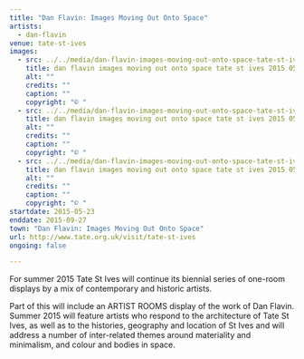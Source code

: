 ```yaml
---
title: "Dan Flavin: Images Moving Out Onto Space"
artists:
  - dan-flavin
venue: tate-st-ives
images:
  - src: ../../media/dan-flavin-images-moving-out-onto-space-tate-st-ives-2015-05-23-0.webp
    title: dan flavin images moving out onto space tate st ives 2015 05 23 0
    alt: ""
    credits: ""
    caption: ""
    copyright: "© "
  - src: ../../media/dan-flavin-images-moving-out-onto-space-tate-st-ives-2015-05-23-1.webp
    title: dan flavin images moving out onto space tate st ives 2015 05 23 1
    alt: ""
    credits: ""
    caption: ""
    copyright: "© "
  - src: ../../media/dan-flavin-images-moving-out-onto-space-tate-st-ives-2015-05-23-2.webp
    title: dan flavin images moving out onto space tate st ives 2015 05 23 2
    alt: ""
    credits: ""
    caption: ""
    copyright: "© "
startdate: 2015-05-23
enddate: 2015-09-27
town: "Dan Flavin: Images Moving Out Onto Space"
url: http://www.tate.org.uk/visit/tate-st-ives
ongoing: false

---
```


For summer 2015 Tate St Ives will continue its biennial series of one-room displays by a mix of contemporary and historic artists.

Part of this will include an ARTIST ROOMS display of the work of Dan Flavin. Summer 2015 will feature artists who respond to the architecture of Tate St Ives, as well as to the histories, geography and location of St Ives and will address a number of inter-related themes around materiality and minimalism, and colour and bodies in space.